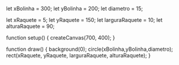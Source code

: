 let xBolinha = 300;
let yBolinha = 200;
let diametro = 15;

let xRaquete = 5;
let yRaquete = 150;
let larguraRaquete = 10;
let alturaRaquete = 90;

function setup() {
  createCanvas(700, 400);
}

function draw() {
  background(0);
  circle(xBolinha,yBolinha,diametro);
  rect(xRaquete, yRaquete, larguraRaquete, alturaRaquete);
}
